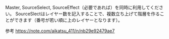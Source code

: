 Master, SourceSelect, SourceEffect（必要であれば）を同時に利用してください。
SourceSlectはレイヤー数を記入することで、複数立ち上げて階層を作ることができます（番号が若い順に上のレイヤーとなります）。

参考
https://note.com/aikatsu_411/n/nb29e92479ae7
